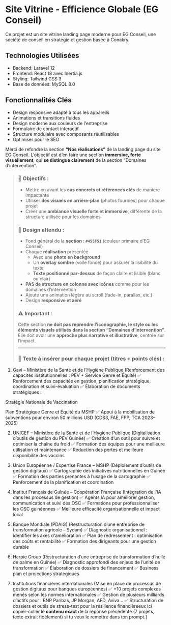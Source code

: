 # Site Vitrine - Efficience Globale (EG Conseil)
Ce projet est un site vitrine landing page moderne pour EG Conseil, une société de conseil en stratégie et gestion basée à Conakry.

## Technologies Utilisées
- Backend: Laravel 12
- Frontend: React 18 avec Inertia.js
- Styling: Tailwind CSS 3
- Base de données: MySQL 8.0

## Fonctionnalités Clés
- Design responsive adapté à tous les appareils
- Animations et transitions fluides
- Design moderne aux couleurs de l'entreprise
- Formulaire de contact interactif
- Structure modulaire avec composants réutilisables
- Optimiser pour le SEO

Merci de refondre la section **“Nos réalisations”** de la landing page du site EG Conseil.
L’objectif est d’en faire une section **immersive, forte visuellement**, qui **se distingue clairement** de la section “Domaines d’intervention”.
> ### 🎯 Objectifs :
> - Mettre en avant les **cas concrets et références clés** de manière impactante
> - Utiliser **des visuels en arrière-plan** (photos fournies) pour chaque projet
> - Créer une **ambiance visuelle forte et immersive**, différente de la structure utilisée pour les domaines
>
> ### 🎨 Design attendu :
> - Fond général de la **section : `#455F51`** (couleur primaire d’EG Conseil)
> - Chaque **réalisation** présentée
>   - Avec une **photo en background**
>   - Un **overlay sombre** (voile foncé) pour assurer la lisibilité du texte
>   - **Texte positionné par-dessus** de façon claire et lisible (blanc ou clair)
> - **PAS de structure en colonne avec icônes** comme pour les domaines d’intervention
> - Ajoute une animation légère au scroll (fade-in, parallax, etc.)
> - Design **responsive et aéré**
>
> ### ⚠️ Important :
> Cette section **ne doit pas reprendre l’iconographie, le style ou les éléments visuels utilisés dans la section “Domaines d’intervention”**. Elle doit avoir une **approche plus narrative et illustrative**, centrée sur l’impact.
>
> ---
>
> ### 📄 Texte à insérer pour chaque projet (titres + points clés) :

1. Gavi – Ministère de la Santé et de l’Hygiène Publique
(Renforcement des capacités institutionnelles : PEV + Service Genre et Équité)
✅ Renforcement des capacités en gestion, planification stratégique, coordination et suivi-évaluation
✅ Élaboration de documents stratégiques :

Stratégie Nationale de Vaccination

Plan Stratégique Genre et Équité du MSHP
✅ Appui à la mobilisation de subventions pour environ 50 millions USD (CDS3, FAE, FPP, TCA 2023–2025)

2. UNICEF – Ministère de la Santé et de l’Hygiène Publique
(Digitalisation d’outils de gestion du PEV Guinée)
✅ Création d’un outil pour suivre et optimiser la chaîne du froid
✅ Formation des équipes pour une meilleure utilisation et maintenance
✅ Réduction des pertes et meilleure disponibilité des vaccins

3. Union Européenne / Expertise France – MSHP
(Déploiement d’outils de gestion digitaux)
✅ Cartographie des initiatives nutritionnelles en Guinée
✅ Formation des parties prenantes à l’usage de la cartographie
✅ Renforcement de la planification et coordination

4. Institut Français de Guinée – Coopération Française
(Intégration de l’IA dans les processus de gestion)
✅ Agents IA pour améliorer gestion, communication et suivi des OSC
✅ Formations pour professionnaliser les OSC guinéennes
✅ Meilleure efficacité organisationnelle et impact local

5. Banque Mondiale (PDAIG)
(Restructuration d’une entreprise de transformation agricole – Sydam)
✅ Diagnostic organisationnel : identifier les axes d'amélioration
✅ Plan de redressement : optimisation des coûts et rentabilité
✅ Formation des dirigeants pour une gestion durable

6. Harpie Group
(Restructuration d’une entreprise de transformation d’huile de palme en Guinée)
✅ Diagnostic approfondi des enjeux de l’unité de transformation
✅ Élaboration de dossiers de financement
✅ Business plan et projections stratégiques

7. Institutions financières internationales
(Mise en place de processus de gestion digitaux pour banques européennes)
✅ +10 projets complexes menés selon les normes internationales
✅ Gestion de plusieurs milliards d’actifs pour : BNP Paribas, JP Morgan, AFD, Aviva...
✅ Structuration de dossiers et outils de stress-test pour la résilience financièreeux ici copier-coller le **contenu exact** de la réponse précédente (7 projets, texte extrait fidèlement) si tu veux le remettre dans ton prompt.]